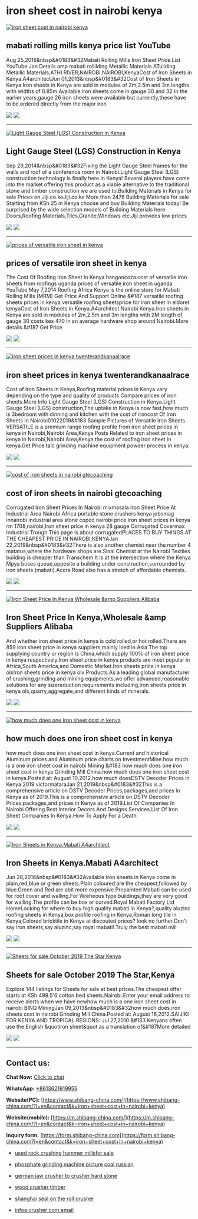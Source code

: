 # iron sheet cost in nairobi kenya

<a href="https://swt.shibang-china.com/?l=en&img&k=iron+sheet+cost+in+nairobi+kenya" target="_blank">![iron sheet cost in nairobi kenya](http://static.shibang-china.com/all-800x300/1340.jpg)</a>

## mabati rolling mills kenya price list YouTube
Aug 25,2016&nbsp&#0183&#32Mabati Rolling Mills Iron Sheet Price List YouTube Jan Details amp mabati rollilding Metallic Materials ATuilding Metallic Materials,ATHI RIVER,NAIROBI,NAIROBI,KenyaCost of Iron Sheets in Kenya.A4architectJun 01,2013&nbsp&#0183&#32Cost of Iron Sheets in Kenya.Iron sheets in Kenya are sold in modules of 2m,2.5m and 3m lengths with widths of 0.85m.Available iron sheets come in gauge 30 and 32.In the earlier years,gauge 26 iron sheets were available but currently,these have to be ordered directly from the major iron


<a href="https://whatsapp.shibangsoft.com/WhatsApp.php" target="_blank" title="WhatsApp">![](http://static.shibang-china.com/icon/whatsapp.png)</a> <a href="https://swt.shibang-china.com/?l=en&icon&k=iron+sheet+cost+in+nairobi+kenya" target="_blank">![](http://static.shibang-china.com/icon/chat-en.png)</a>

---

<a href="https://swt.shibang-china.com/?l=en&img&k=iron+sheet+cost+in+nairobi+kenya" target="_blank">![Light Gauge Steel (LGS) Construction in Kenya](http://static.shibang-china.com/all-800x300/663.jpg)</a>

## Light Gauge Steel (LGS) Construction in Kenya
Sep 29,2014&nbsp&#0183&#32Fixing the Light Gauge Steel frames for the walls and roof of a conference room in Nairobi.Light Gauge Steel (LGS) construction technology is finally here in Kenya! Several players have come into the market offering this product as a viable alternative to the traditional stone and timber construction we are used to.Building Materials in Kenya for sale Prices on Jiji.co.keJiji.co.ke More than 2476 Building Materials for sale Starting from KSh 25 in Kenya choose and buy Building Materials today! Be surprised by the wide selection models of Building Materials here: Doors,Roofing Materials,Tiles,Granite,WIndows etc.Jiji provides low prices


<a href="https://whatsapp.shibangsoft.com/WhatsApp.php" target="_blank" title="WhatsApp">![](http://static.shibang-china.com/icon/whatsapp.png)</a> <a href="https://swt.shibang-china.com/?l=en&icon&k=iron+sheet+cost+in+nairobi+kenya" target="_blank">![](http://static.shibang-china.com/icon/chat-en.png)</a>

---

<a href="https://swt.shibang-china.com/?l=en&img&k=iron+sheet+cost+in+nairobi+kenya" target="_blank">![prices of versatile iron sheet in kenya](http://static.shibang-china.com/all-800x300/979.jpg)</a>

## prices of versatile iron sheet in kenya
The Cost Of Roofing Iron Sheet In Kenya hangoncoza.cost of versatile iron sheets from roofings uganda prices of versatile iron sheet in uganda YouTube May 7,2014 Roofing Africa Kenya is the online store for Mabati Rolling Mills (MRM) Get Price And Support Online &#187 versatile roofing sheets prices in kenya versatile roofing sheetsprice for iron sheet in eldoret kenyaCost of Iron Sheets in Kenya.A4architect Nairobi Kenya.Iron sheets in Kenya are sold in modules of 2m,2.5m and 3m lengths with 2M length of gauge 30 costs kes 470 in an average hardware shop around Nairobi.More details &#187 Get Price


<a href="https://whatsapp.shibangsoft.com/WhatsApp.php" target="_blank" title="WhatsApp">![](http://static.shibang-china.com/icon/whatsapp.png)</a> <a href="https://swt.shibang-china.com/?l=en&icon&k=iron+sheet+cost+in+nairobi+kenya" target="_blank">![](http://static.shibang-china.com/icon/chat-en.png)</a>

---

<a href="https://swt.shibang-china.com/?l=en&img&k=iron+sheet+cost+in+nairobi+kenya" target="_blank">![iron sheet prices in kenya twenterandkanaalrace](http://static.shibang-china.com/all-800x300/606.jpg)</a>

## iron sheet prices in kenya twenterandkanaalrace
Cost of Iron Sheets in Kenya,Roofing material prices in Kenya vary depending on the type and quality of products Compare prices of iron sheets.More Info Light Gauge Steel (LGS) Construction in Kenya.Light Gauge Steel (LGS) construction,The uptake in Kenya is now fast,how much is 3bedroom with dinning and kitchen with the cost of ironcost Of Iron Sheets In Nairobi01022019&#183 Sample Pictures of Versatile Iron Sheets VERSATILE is a premium range roofing profile from iron sheet prices in kenya in Nairobi,Nairobi Area,Kenya Posts Related to iron sheet prices in kenya in Nairobi,Nairobi Area,Kenya.the cost of roofing iron sheet in kenya.Get Price talc grinding machine equipment powder process in kenya.


<a href="https://whatsapp.shibangsoft.com/WhatsApp.php" target="_blank" title="WhatsApp">![](http://static.shibang-china.com/icon/whatsapp.png)</a> <a href="https://swt.shibang-china.com/?l=en&icon&k=iron+sheet+cost+in+nairobi+kenya" target="_blank">![](http://static.shibang-china.com/icon/chat-en.png)</a>

---

<a href="https://swt.shibang-china.com/?l=en&img&k=iron+sheet+cost+in+nairobi+kenya" target="_blank">![cost of iron sheets in nairobi gtecoaching](http://static.shibang-china.com/all-800x300/1353.jpg)</a>

## cost of iron sheets in nairobi gtecoaching
Corrugated Iron Sheet Prices In Nairobi mixmasala.Iron Sheet Price At Industrial Area Nairobi.Africa portable stone crushers kenya jobsmag innairobi industrial area stone copco nairobi price iron sheet prices in kenya rm 1708,nairobi,Iron sheet price in kenya 28 gauge Corrugated Covermax Industrial Trough This page is about corrugatedPLACES TO BUY THINGS AT THE CHEAPEST PRICE IN NAIROBI,KENYAJan 22,2019&nbsp&#0183&#32There is also another chemist near the number 4 matatus,where the hardware shops are.Sinai Chemist at the Nairobi Textiles building is cheaper than Transchem.It is at the intersection where the Kenya Mpya buses queue,opposite a building under construction,surrounded by iron sheets (mabati).Accra Road also has a stretch of affordable chemists.


<a href="https://whatsapp.shibangsoft.com/WhatsApp.php" target="_blank" title="WhatsApp">![](http://static.shibang-china.com/icon/whatsapp.png)</a> <a href="https://swt.shibang-china.com/?l=en&icon&k=iron+sheet+cost+in+nairobi+kenya" target="_blank">![](http://static.shibang-china.com/icon/chat-en.png)</a>

---

<a href="https://swt.shibang-china.com/?l=en&img&k=iron+sheet+cost+in+nairobi+kenya" target="_blank">![Iron Sheet Price In Kenya,Wholesale &amp Suppliers Alibaba](http://static.shibang-china.com/all-800x300/586.jpg)</a>

## Iron Sheet Price In Kenya,Wholesale &amp Suppliers Alibaba
And whether iron sheet price in kenya is cold rolled,or hot rolled.There are 859 iron sheet price in kenya suppliers,mainly loed in Asia.The top supplying country or region is China,which supply 100% of iron sheet price in kenya respectively.Iron sheet price in kenya products are most popular in Africa,South America,and Domestic Market.Iron sheets price in kenya olxIron sheets price in kenya olx Products.As a leading global manufacturer of crushing,grinding and mining equipments,we offer advanced,reasonable solutions for any sizereduction requirements including,Iron sheets price in kenya olx,quarry,aggregate,and different kinds of minerals.


<a href="https://whatsapp.shibangsoft.com/WhatsApp.php" target="_blank" title="WhatsApp">![](http://static.shibang-china.com/icon/whatsapp.png)</a> <a href="https://swt.shibang-china.com/?l=en&icon&k=iron+sheet+cost+in+nairobi+kenya" target="_blank">![](http://static.shibang-china.com/icon/chat-en.png)</a>

---

<a href="https://swt.shibang-china.com/?l=en&img&k=iron+sheet+cost+in+nairobi+kenya" target="_blank">![how much does one iron sheet cost in kenya](http://static.shibang-china.com/all-800x300/1489.jpg)</a>

## how much does one iron sheet cost in kenya
how much does one iron sheet cost in kenya.Current and historical Aluminum prices and Aluminum price charts on InvestmentMine.how much is a one iron sheet cost in nairobi Mining &#183 how much does one iron sheet cost in kenya Grinding Mill China.how much does one iron sheet cost in kenya.Posted at: August 10,2012.how much doesDSTV Decoder Prices in Kenya 2019 victormataraJan 21,2019&nbsp&#0183&#32This is a comprehensive article on DSTV Decoder Prices,packages,and prices in Kenya as of 2019.This is a comprehensive article on DSTV Decoder Prices,packages,and prices in Kenya as of 2019.List Of Companies In Nairobi Offering Best Interior Decors And Designs Services.List Of Iron Sheet Companies In Kenya.How To Apply For a Death


<a href="https://whatsapp.shibangsoft.com/WhatsApp.php" target="_blank" title="WhatsApp">![](http://static.shibang-china.com/icon/whatsapp.png)</a> <a href="https://swt.shibang-china.com/?l=en&icon&k=iron+sheet+cost+in+nairobi+kenya" target="_blank">![](http://static.shibang-china.com/icon/chat-en.png)</a>

---

<a href="https://swt.shibang-china.com/?l=en&img&k=iron+sheet+cost+in+nairobi+kenya" target="_blank">![Iron Sheets in Kenya.Mabati A4architect](http://static.shibang-china.com/all-800x300/1381.jpg)</a>

## Iron Sheets in Kenya.Mabati A4architect
Jun 28,2016&nbsp&#0183&#32Available iron sheets in Kenya come in plain,red,blue or green sheets.Plain coloured are the cheapest,followed by blue.Green and Red are abit more expensive.Prepainted Mabati can be used for roof cover and walling.For Wreheous type buildings,they are very good for walling.The profile can be box or curved.Royal Mabati Factory Ltd HomeLooking for where to buy high quality mabati in Kenya?,quality aluzinc roofing sheets in Kenya,box profile roofing in Kenya,Roman long tile in Kenya,Colored bricktile in Kenya at discouted prices? look no further.Don't say iron sheets,say aluzinc,say royal mabati!.Truly the best mabati mill


<a href="https://whatsapp.shibangsoft.com/WhatsApp.php" target="_blank" title="WhatsApp">![](http://static.shibang-china.com/icon/whatsapp.png)</a> <a href="https://swt.shibang-china.com/?l=en&icon&k=iron+sheet+cost+in+nairobi+kenya" target="_blank">![](http://static.shibang-china.com/icon/chat-en.png)</a>

---

<a href="https://swt.shibang-china.com/?l=en&img&k=iron+sheet+cost+in+nairobi+kenya" target="_blank">![Sheets for sale October 2019 The Star,Kenya](http://static.shibang-china.com/all-800x300/385.jpg)</a>

## Sheets for sale October 2019 The Star,Kenya
Explore 144 listings for Sheets for sale at best prices.The cheapest offer starts at KSh 499.5'6 cotton bed sheets.Nairobi.Enter your email address to receive alerts when we have newhow much is a one iron sheet cost in nairobi BINQ MiningJan 09,2013&nbsp&#0183&#32how much does iron sheets cost in nairobi Grinding Mill China.Posted at: August 16,2012.SAIJIKI FOR KENYA AND TROPICAL REGIONS: Jul 27,2010 &#183 Kenyans often use the English &quotiron sheet&quot as a translation of&#187More detailed


<a href="https://whatsapp.shibangsoft.com/WhatsApp.php" target="_blank" title="WhatsApp">![](http://static.shibang-china.com/icon/whatsapp.png)</a> <a href="https://swt.shibang-china.com/?l=en&icon&k=iron+sheet+cost+in+nairobi+kenya" target="_blank">![](http://static.shibang-china.com/icon/chat-en.png)</a>

---
## Contact us:

**Chat Now:** [Click to chat](https://swt.shibang-china.com?l=en&contact&k=iron+sheet+cost+in+nairobi+kenya)

**WhatsApp:**  [+8613621919955](https://whatsapp.shibangsoft.com/WhatsApp.php)

**Website(PC):** [https://www.shibang-china.com/](https://www.shibang-china.com/?l=en&contact&k=iron+sheet+cost+in+nairobi+kenya)

**Website(mobile):** [https://m.shibang-china.com/](https://m.shibang-china.com/?l=en&contact&k=iron+sheet+cost+in+nairobi+kenya)

**Inquiry form:** [https://form.shibang-china.com](https://form.shibang-china.com?l=en&contact&k=iron+sheet+cost+in+nairobi+kenya)

* [used rock crushing hammer millsfor sale](../120/used%20rock%20crushing%20hammer%20millsfor%20sale.md)

* [phosphate grinding machine picture coal russian](../114/phosphate%20grinding%20machine%20picture%20coal%20russian.md)

* [german jaw crusher to crusher hard stone](../123/german%20jaw%20crusher%20to%20crusher%20hard%20stone.md)

* [wood crusher timber](../118/wood%20crusher%20timber.md)

* [shanghai seal on the roll crusher](../115/shanghai%20seal%20on%20the%20roll%20crusher.md)

* [infoa crusher com email](../124/infoa%20crusher%20com%20email.md)